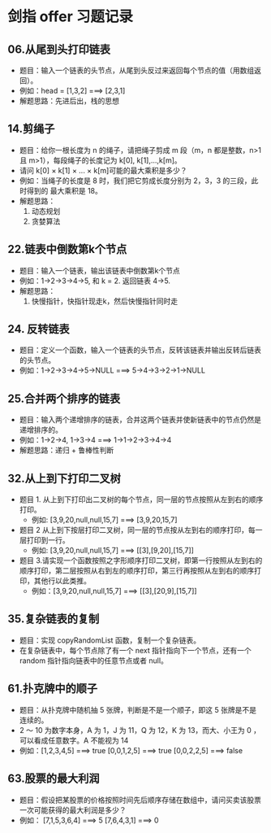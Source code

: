 # 剑指 offer 习题记录

## 06.从尾到头打印链表

- 题目：输入一个链表的头节点，从尾到头反过来返回每个节点的值（用数组返回）。
- 例如：head = [1,3,2] ===> [2,3,1]
- 解题思路：先进后出，栈的思想

## 14.剪绳子

- 题目：给你一根长度为 n 的绳子，请把绳子剪成 m 段（m，n 都是整数，n>1 且 m>1），每段绳子的长度记为 k[0], k[1],...,k[m]。
- 请问 k[0] × k[1] × ... × k[m]可能的最大乘积是多少？
- 例如：当绳子的长度是 8 时，我们把它剪成长度分别为 2，3，3 的三段，此时得到的 最大乘积是 18。
- 解题思路：
  1. 动态规划
  2. 贪婪算法

## 22.链表中倒数第k个节点

- 题目：输入一个链表，输出该链表中倒数第k个节点
- 例如：1->2->3->4->5, 和 k = 2.  返回链表 4->5.
- 解题思路：
  1. 快慢指针，快指针现走k，然后快慢指针同时走

## 24. 反转链表

- 题目：定义一个函数，输入一个链表的头节点，反转该链表并输出反转后链表的头节点。
- 例如：1->2->3->4->5->NULL ===> 5->4->3->2->1->NULL

## 25.合并两个排序的链表

- 题目：输入两个递增排序的链表，合并这两个链表并使新链表中的节点仍然是递增排序的。
- 例如：1->2->4, 1->3->4 ===> 1->1->2->3->4->4
- 解题思路：递归 + 鲁棒性判断

## 32.从上到下打印二叉树

- 题目 1. 从上到下打印出二叉树的每个节点，同一层的节点按照从左到右的顺序打印。
  - 例如: [3,9,20,null,null,15,7] ===> [3,9,20,15,7]
- 题目 2 从上到下按层打印二叉树，同一层的节点按从左到右的顺序打印，每一层打印到一行。
  - 例如: [3,9,20,null,null,15,7] ===> [[3],[9,20],[15,7]]
- 题目 3.请实现一个函数按照之字形顺序打印二叉树，即第一行按照从左到右的顺序打印，第二层按照从右到左的顺序打印，第三行再按照从左到右的顺序打印，其他行以此类推。
  - 例如：[3,9,20,null,null,15,7] ===> [[3],[20,9],[15,7]]

## 35.复杂链表的复制

- 题目：实现 copyRandomList 函数，复制一个复杂链表。
- 在复杂链表中，每个节点除了有一个 next 指针指向下一个节点，还有一个 random 指针指向链表中的任意节点或者 null。

## 61.扑克牌中的顺子

- 题目：从扑克牌中随机抽 5 张牌，判断是不是一个顺子，即这 5 张牌是不是连续的。
- 2 ～ 10 为数字本身，A 为 1，J 为 11，Q 为 12，K 为 13，而大、小王为 0 ，可以看成任意数字。A 不能视为 14
- 例如：[1,2,3,4,5] ===> true [0,0,1,2,5] ===> true [0,0,2,2,5] ===> false

## 63.股票的最大利润

- 题目：假设把某股票的价格按照时间先后顺序存储在数组中，请问买卖该股票一次可能获得的最大利润是多少？
- 例如： [7,1,5,3,6,4] ===> 5 [7,6,4,3,1] ===> 0
